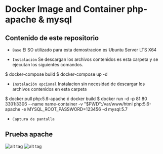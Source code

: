 # Docker Image and Container php-apache & mysql

## Contenido de este repositorio

* `Base` El SO utilizado para esta demostracion es Ubuntu Server LTS X64

* `Instalación` Se descargan los archivos contenidos es esta carpeta y se ejecutan los siguientes comandos.

$ docker-compose build
$ docker-compose up -d

* `Instalación opcional` Instalacion sin necesidad de descargar los archivos contenidos en esta carpeta

$ docker pull php:5.6-apache ó docker build
$ docker run -d -p 81:80 3301:3306 --name name-container -v "$PWD":/var/www/html php:5.6-apache -e MYSQL_ROOT_PASSWORD=123456 -d mysql:5.7

* `Captura de pantalla` 
## Prueba apache
![alt tag](https://docs.google.com/drawings/d/0BwA908KGACi0R0wxVnZMaTJKeWc/pub?w=483&h=100)
![alt tag](https://drive.google.com/file/d/0BwA908KGACi0amNFTW9FanZKWE0/view?usp=sharing)
